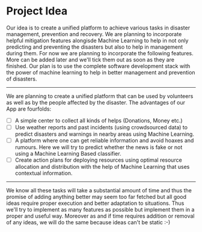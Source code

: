 # Project Idea

Our idea is to create a unified platform to achieve various tasks in disaster management, prevention and recovery. 
We are planning to incorporate helpful mitigation features alongisde Machine Learning to help in not only predicting and preventing the disasters but also to help in management during them.
For now we are planning to incorporate the following features. More can be added later and we'll tick them out as soon as they are finished. Our plan is to use the complete software development stack with the power of machine learning to help in better management and prevention of disasters.

---

We are planning to create a unified platform that can be used by volunteers as well as by the people affected by the disaster. The advantages of our App are fourfolds:

- [ ] A simple center to collect all kinds of helps (Donations, Money etc.)
- [ ] Use weather reports and past incidents (using crowdsourced data) to predict disasters and warnings in nearby areas using Machine Learning.
- [ ] A platform where one can get reliable information and avoid hoaxes and rumours. Here we will try to predict whether the news is fake or not using a Machine Learning Based classifier.
- [ ] Create action plans for deploying resources using optimal resource allocation and distribution with the help of Machine Learning that uses contextual information.
 --- 

We know all these tasks will take a substantial amount of time and thus the promise of adding anything better may seem too far fetched but all good ideas require proper execution and better adaptation to situations. Thus we'll try to implement as many features as possible but implement them in a proper and useful way. Moreover as and if time requires addition or removal of any ideas, we will do the same because ideas can't be static :-) 
